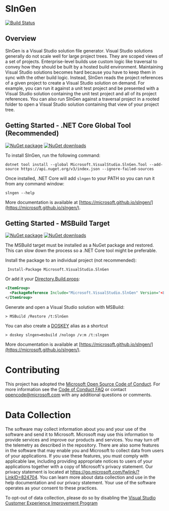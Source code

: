 # SlnGen

[![Build Status](https://devdiv.visualstudio.com/DevDiv/_apis/build/status/1ES/microsoft.slngen%20Official?branchName=master)](https://devdiv.visualstudio.com/DevDiv/_build/latest?definitionId=12516&branchName=master)

## Overview
SlnGen is a Visual Studio solution file generator.  Visual Studio solutions generally do not scale well for large project trees.  They are scoped views of a set of projects.  Enterprise-level builds use custom logic like traversal to convey how they should be built by a hosted build environment.  Maintaining Visual Studio solutions becomes hard because you have to keep them in sync with the other build logic.  Instead, SlnGen reads the project references of a given project to create a Visual Studio solution on demand.  For example, you can run it against a unit test project and be presented with a Visual Studio solution containing the unit test project and all of its project references.  You can also run SlnGen against a traversal project in a rooted folder to open a Visual Studio solution containing that view of your project tree.

## Getting Started - .NET Core Global Tool (Recommended)
[![NuGet package](https://img.shields.io/nuget/v/Microsoft.VisualStudio.SlnGen.Tool.svg)](https://nuget.org/packages/Microsoft.VisualStudio.SlnGen.Tool)
[![NuGet downloads](https://img.shields.io/nuget/dt/Microsoft.VisualStudio.SlnGen.Tool.svg)](https://nuget.org/packages/Microsoft.VisualStudio.SlnGen.Tool)


To install SlnGen, run the following command:

```
dotnet tool install --global Microsoft.VisualStudio.SlnGen.Tool --add-source https://api.nuget.org/v3/index.json --ignore-failed-sources
```

Once installed, .NET Core will add `slngen` to your PATH so you can run it from any command window:

```
slngen --help
```

More documentation is available at [https://microsoft.github.io/slngen/](https://microsoft.github.io/slngen/).

## Getting Started - MSBuild Target
[![NuGet package](https://img.shields.io/nuget/v/Microsoft.VisualStudio.SlnGen.svg)](https://nuget.org/packages/Microsoft.VisualStudio.SlnGen)
[![NuGet downloads](https://img.shields.io/nuget/dt/Microsoft.VisualStudio.SlnGen.svg)](https://nuget.org/packages/Microsoft.VisualStudio.SlnGen)

The MSBuild target must be installed as a NuGet package and restored.  This can slow down the process so a .NET Core tool might be preferable.

Install the package to an individual project (not recommended):

```
 Install-Package Microsoft.VisualStudio.SlnGen
```

Or add it your [Directory.Build.props](https://docs.microsoft.com/en-us/visualstudio/msbuild/customize-your-build#directorybuildprops-example):

```xml
<ItemGroup>
  <PackageReference Include="Microsoft.VisualStudio.SlnGen" Version="<Latest Version>" />
</ItemGroup>
```

Generate and open a Visual Studio solution with MSBuild:

```
> MSBuild /Restore /t:SlnGen
```

You can also create a [DOSKEY](https://en.wikipedia.org/wiki/DOSKEY) alias as a shortcut

```
> doskey slngen=msbuild /nologo /v:m /t:slngen
```

More documentation is available at [https://microsoft.github.io/slngen/](https://microsoft.github.io/slngen/).

# Contributing

This project has adopted the [Microsoft Open Source Code of Conduct](https://opensource.microsoft.com/codeofconduct/). For more information see the [Code of Conduct FAQ](https://opensource.microsoft.com/codeofconduct/faq/) or contact [opencode@microsoft.com](mailto:opencode@microsoft.com) with any additional questions or comments.

# Data Collection
The software may collect information about you and your use of the software and send it to Microsoft. Microsoft may use this information to provide services and improve our products and services. You may turn off the telemetry as described in the repository. There are also some features in the software that may enable you and Microsoft to collect data from users of your applications. If you use these features, you must comply with applicable law, including providing appropriate notices to users of your applications together with a copy of Microsoft's privacy statement. Our privacy statement is located at https://go.microsoft.com/fwlink/?LinkID=824704. You can learn more about data collection and use in the help documentation and our privacy statement. Your use of the software operates as your consent to these practices.

To opt-out of data collection, please do so by disabling the [Visual Studio Customer Experience Improvement Program](https://docs.microsoft.com/en-us/visualstudio/ide/visual-studio-experience-improvement-program)
